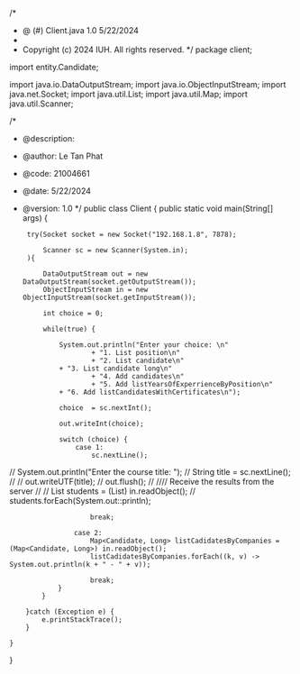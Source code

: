 /*
 * @ (#) Client.java     1.0   5/22/2024
 *
 * Copyright (c) 2024 IUH. All rights reserved.
 */
package client;

import entity.Candidate;

import java.io.DataOutputStream;
import java.io.ObjectInputStream;
import java.net.Socket;
import java.util.List;
import java.util.Map;
import java.util.Scanner;

/*
 * @description:
 * @author: Le Tan Phat
 * @code: 21004661
 * @date: 5/22/2024
 * @version:  1.0
 */
public class Client {
    public static void main(String[] args) {

        try(Socket socket = new Socket("192.168.1.8", 7878);

            Scanner sc = new Scanner(System.in);
        ){

            DataOutputStream out = new DataOutputStream(socket.getOutputStream());
            ObjectInputStream in = new ObjectInputStream(socket.getInputStream());

            int choice = 0;

            while(true) {

                System.out.println("Enter your choice: \n"
                        + "1. List position\n"
                        + "2. List candidate\n"
                + "3. List candidate long\n"
                        + "4. Add candidates\n"
                        + "5. Add listYearsOfExperrienceByPosition\n"
                + "6. Add listCandidatesWithCertificates\n");

                choice  = sc.nextInt();

                out.writeInt(choice);

                switch (choice) {
                    case 1:
                        sc.nextLine();
//                        System.out.println("Enter the course title: ");
//                        String title = sc.nextLine();
//
//                        out.writeUTF(title);
//                        out.flush();
//
////					Receive the results from the server
//
//                        List<Student> students = (List<Student>) in.readObject();
//                        students.forEach(System.out::println);

                        break;

                    case 2:
                        Map<Candidate, Long> listCadidatesByCompanies = (Map<Candidate, Long>) in.readObject();
                        listCadidatesByCompanies.forEach((k, v) -> System.out.println(k + " - " + v));

                        break;
                }
            }

        }catch (Exception e) {
            e.printStackTrace();
        }

    }
}
